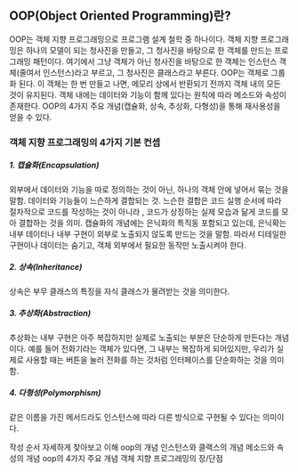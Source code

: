 ## OOP(Object Oriented Programming)란?
OOP는 객체 지향 프로그래밍으로 프로그램 설계 철학 중 하나이다.
객체 지향 프로그래밍은 하나의 모델이 되는 청사진을 만들고, 그 청사진을 바탕으로 한 객체를 만드는 프로그래밍 패턴이다.
여기에서 그냥 객체가 아닌 청사진을 바탕으로 한 객체는 인스턴스 객체(줄여서 인스턴스)라고 부르고, 그 청사진은 클래스라고 부른다.
OOP는 객체로 그룹화 된다. 이 객체는 한 번 만들고 나면, 메모리 상에서 반환되기 전까지 객체 내의 모든 것이 유지된다.
객체 내에는 데이터와 기능이 함께 있다는 원칙에 따라 메소드와 속성이 존재한다.
OOP의 4가지 주요 개념(캡슐화, 상속, 추상화, 다형성)을 통해 재사용성을 얻을 수 있다.

### 객체 지향 프로그래밍의 4가지 기본 컨셉

##### 1. 캡슐화(Encapsulation)
 외부에서 데이터와 기능을 따로 정의하는 것이 아닌, 하나의 객체 안에 넣어서 묶는 것을 말함. 데이터와 기능들이 느슨하게 결합되는 것. 느슨한 결합은 코드 실행 순서에 따라 절차적으로 코드를 작성하는 것이 아니라
 , 코드가 상징하는 실제 모습과 닮게 코드를 모아 결합하는 것을 의미.
 캡슐화의 개념에는 은닉화의 특직동 포함되고 있는데, 은닉확는 내부 데이터나 내부 구현이 외부로 노출되지 않도록 만드는 것을 말함. 따라서 디테일한 구현이나 데이터는 숨기고, 객체 외부에서 필요한 동작만 노출시켜야 한다.
 
##### 2. 상속(Inheritance)
 상속은 부무 클래스의 특징을 자식 클래스가 물려받는 것을 의미한다.

##### 3. 추상화(Abstraction)
 추상화는 내부 구현은 아주 복잡하지만 실제로 노출되는 부분은 단순하게 만든다는 개념이다. 예를 들어 전화기라는 객체가 있다면, 그 내부는 복잡하게 되어있지만, 우리가 실제로 사용할 때는 버튼을 눌러 전화를 하는 것처럼
 인터페이스를 단순화하는 것을 의미함.

##### 4. 다형성(Polymorphism)
 같은 이름을 가진 메서드라도 인스턴스에 따라 다른 방식으로 구현될 수 있다는 의미이다.
 
 작성 순서 자세하게 찾아보고 이해
 oop의 개념
 인스턴스와 클랙스의 개념
 메소드와 속성의 개념
 oop의 4가지 주요 개념
 객체 지향 프로그래밍의 장/단점
